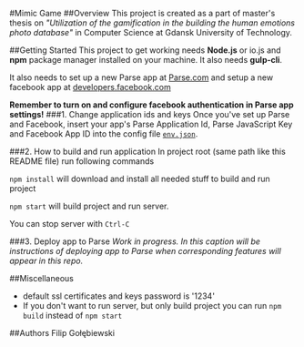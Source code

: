 #Mimic Game
##Overview
This project is created as a part of master's thesis on 
*"Utilization of the gamification in the building the human emotions photo database"*
in Computer Science at Gdansk University of Technology.

##Getting Started
This project to get working needs **Node.js** or io.js and **npm** package manager
installed on your machine.
It also needs **gulp-cli**.

It also needs to set up a new Parse app at [Parse.com](https://parse.com) and setup 
a new facebook app at [developers.facebook.com](https://developers.facebook.com/)

**Remember to turn on and configure facebook authentication in Parse app settings!**
###1. Change application ids and keys
Once you've set up Parse and Facebook, insert your app's Parse Application Id, 
Parse JavaScript Key and Facebook App ID into the config file [`env.json`](src/js/env.json).

###2. How to build and run application
In project root (same path like this README file) run following commands

```npm install``` will download and install all needed stuff to build and run project

```npm start``` will build project and run server.

You can stop server with ```Ctrl-C```

###3. Deploy app to Parse
*Work in progress. In this caption will be instructions of deploying app to Parse when
corresponding features will appear in this repo.*

##Miscellaneous
* default ssl certificates and keys password is '1234'
* If you don't want to run server, but only build project you can run
   ```npm build``` instead of ```npm start```  

##Authors
Filip Gołębiewski